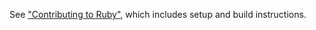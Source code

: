See ["Contributing to Ruby"](https://docs.ruby-lang.org/en/3.4/contributing_md.html),
which includes setup and build instructions.
